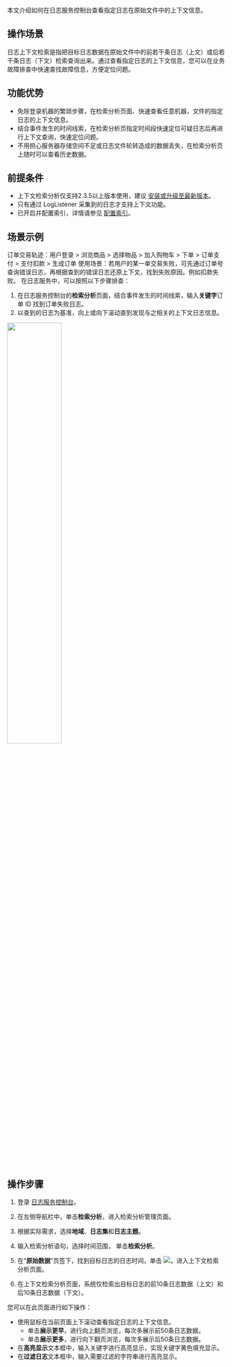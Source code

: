 
本文介绍如何在日志服务控制台查看指定日志在原始文件中的上下文信息。

## 操作场景

日志上下文检索是指把目标日志数据在原始文件中的前若干条日志（上文）或后若干条日志（下文）检索查询出来。通过查看指定日志的上下文信息，您可以在业务故障排查中快速查找故障信息，方便定位问题。

## 功能优势

- 免除登录机器的繁琐步骤，在检索分析页面、快速查看任意机器，文件的指定日志的上下文信息。
- 结合事件发生的时间线索，在检索分析页指定时间段快速定位可疑日志后再进行上下文查询，快速定位问题。
- 不用担心服务器存储空间不足或日志文件轮转造成的数据丢失，在检索分析页上随时可以查看历史数据。


## 前提条件

- 上下文检索分析仅支持2.3.5以上版本使用，建议 [安装或升级至最新版本](https://intl.cloud.tencent.com/document/product/614/17414)。
- 只有通过 LogListener 采集到的日志才支持上下文功能。
- 已开启并配置索引，详情请参见 [配置索引](https://intl.cloud.tencent.com/document/product/614/16981)。

## 场景示例

订单交易轨迹：用户登录 > 浏览商品 > 选择物品 > 加入购物车 > 下单 > 订单支付 > 支付扣款 > 生成订单
使用场景：若用户的某一单交易失败，可先通过订单号查询错误日志，再根据查到的错误日志还原上下文，找到失败原因。例如扣款失败。
在日志服务中，可以按照以下步骤排查：
1. 在日志服务控制台的**检索分析**页面，结合事件发生的时间线索，输入**关键字**订单 ID 找到订单失败日志。
2. 以查到的日志为基准，向上或向下滚动直到发现与之相关的上下文日志信息。

<img src="https://main.qcloudimg.com/raw/85d5656e2d5b868872b2497757c5a2b0.svg" style="width: 50%"/>


## 操作步骤

1. 登录 [日志服务控制台](https://console.cloud.tencent.com/cls)。
2. 在左侧导航栏中，单击**检索分析**，进入检索分析管理页面。
3. 根据实际需求，选择**地域**、**日志集**和**日志主题**。
4. 输入检索分析语句，选择时间范围， 单击**检索分析**。

5. 在“**原始数据**”页签下，找到目标日志的日志时间，单击 <img src="https://main.qcloudimg.com/raw/1327fb192ece11abdf3a130feaa4e78a.png"></img>，进入上下文检索分析页面。
6. 在上下文检索分析页面，系统仅检索出目标日志的前10条日志数据（上文）和后10条日志数据（下文）。

您可以在此页面进行如下操作：
 - 使用鼠标在当前页面上下滚动查看指定日志的上下文信息。
    - 单击**展示更早**，进行向上翻页浏览，每次多展示前50条日志数据。
    - 单击**展示更多**，进行向下翻页浏览，每次多展示后50条日志数据。
 - 在**高亮显示**文本框中，输入关键字进行高亮显示，实现关键字黄色填充显示。
 - 在**过滤日志**文本框中，输入需要过滤的字符串进行高亮显示。




